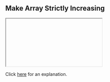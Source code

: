 ##  Make Array Strictly Increasing 

<iframe></iframe>

Click [here](Explanation.md) for an explanation.

